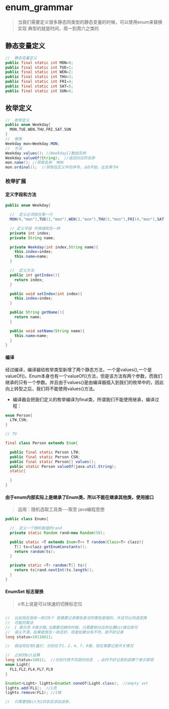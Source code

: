 # enum_grammar

> 当我们需要定义很多静态同类型的静态变量的时候，可以使用enum来替换实现
> 典型的就是时间，周一到周六之类的

## 静态变量定义

```java
//  静态变量定义
public final static int MON=0;
public final static int TUE=1;
public final static int WEN=2;
public final static int THU=3;
public final static int FRI=4;
public final static int SAT=5;
public final static int SUN=6;

```

## 枚举定义

```java
//  枚举定义
public enum Weekday{
  MON,TUE,WEN,THU,FRI,SAT,SUN
}
//  使用
Weekday mon=Weekday.MON;
//  方法
Weekday.values(); //Weekday[]数组实例
Weekday.valueOf(String);  //返回对应的名称
mon.name(); //获取名称  MON
mon.ordinal();  //获取在定义中的序号，从0开始，此处等于4

```

### 枚举扩展

#### 定义字段和方法

```java
public enum Weekday{

  //  定义必须放在第一行
  MON(0,"mon"),TUE(1,"mon"),WEN(2,"mon"),THU(3,"mon"),FRI(4,"mon"),SAT(5,"mon"),SUN(6,"mon"); //分好不可少

  // 定义字段 作用域和包一样
  private int index;
  private String name;

  private Weekday(int index,String name){
    this.index=index;
    this.name=name;
  }

  //  定义方法
  public int getIndex(){
    return index;
  }

  public void setIndex(int index){
    this.index=index;
  }

  public String getName(){
    return name;
  }

  public void setName(String name){
    this.name=name;
  }
}
```

#### 编译

经过编译，编译器给枚举类型新增了两个静态方法，一个是values(),一个是valueOf()。Enum本身也有一个valueOf()方法，但是该方法有两个参数，而我们继承的只有一个参数。并且由于values()是由编译器插入到我们的枚举中的，因此向上转型之后，我们将不能使用values()方法。

+ 编译器会把我们定义的枚举编译为final类，所谓我们不能使用继承，编译过程：

```java
enum Person{
  LTW,CSN;
}

// TO

final class Person extends Enum{

  public final static Person LTW;
  public final static Person CSN;
  public final static Person[] values();
  public static Person valueOf(java.util.String);
  static{

  }
}
```

#### 由于enum内部实际上是继承了Enum类，所以不能在继承其他类，使用接口

> 运用：随机选取工具类---取至 java编程思想

```java
public class Enums{

  //  定义一个随机取值的rand
  private static Random rand=new Random(50);

  public static <T extends Enum<T>> T random(Class<T> clazz){
    T[] ts=clazz.getEnumConstants();
    return random(ts);
  }

  private static <T> random(T[] ts){
    return ts[rand.nextInt(ts.length)];
  }
}
```

#### EnumSet 标志替换

> s书上说是可以快速的切换标志位

```java

//  比如现在我有一排灯8个 我需要记录哪些是凉的哪些是暗的，并且可以快速变换
//  可能的做法
//  1 表示亮 0表示暗,当需要切换的时候，只需要把对应的位置bit换位即可
//  语义不清，如果是放在一排还好，但是如果分布不均，就不好记录
long status=10110011;

//  假设现在有5盏灯，分别位于1，2，4，7，9楼，现在需要记录开关情况

//  之前的bit运算
long status=10011;  //分别代表不同层的状态  ，此时不好记录到底哪个表示那层
enum Light{
  FL1,FL2,FL4,FL7,FL9
}

EnumSet<Light> lights=EnumSet.noneOf(Light.class);  //empty set
lights.add(FL1);  //1亮
lights.remove(FL1); //1暗

//  只需要把bit为1的状态添加进来，

```